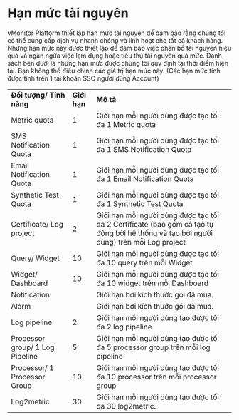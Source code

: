 # Hạn mức tài nguyên

vMonitor Platform thiết lập hạn mức tài nguyên để đảm bảo rằng chúng tôi có thể cung cấp dịch vụ nhanh chóng và linh hoạt cho tất cả khách hàng. Những hạn mức này được thiết lập để đảm bảo việc phân bổ tài nguyên hiệu quả và ngăn ngừa việc lạm dụng hoặc tiêu thụ tài nguyên quá mức. Danh sách bên dưới là những hạn mức được chúng tôi quy định tại thời điểm hiện tại. Bạn không thể điều chỉnh các giá trị hạn mức này. (Các hạn mức tính được tính trên 1 tài khoản SSO người dùng Account)

|  |  |  |
| --- | --- | --- |
| **Đối tượng/ Tính năng** | **Giới hạn** | **Mô tả** |
| Metric quota | 1 | Giới hạn mỗi người dùng được tạo tối đa 1 Metric quota |
| SMS Notification Quota | 1 | Giới hạn mỗi người dùng được tạo tối đa 1 SMS Notification Quota |
| Email Notification Quota | 1 | Giới hạn mỗi người dùng được tạo tối đa 1 Email Notification Quota |
| Synthetic Test Quota | 1 | Giới hạn mỗi người dùng được tạo tối đa 1 Synthetic Test Quota |
| Certificate/ Log project | 2 | Giới hạn mỗi người dùng được tạo tối đa 2 Certificate (bao gồm cả tạo tự động bời hệ thống và tạo bởi người dùng) trên mỗi Log project |
| Query/ Widget | 10 | Giới hạn mỗi người dùng được tạo tối đa 10 query trên mỗi Widget |
| Widget/ Dashboard | 10 | Giới hạn mỗi người dùng được tạo tối đa 10 widget trên mỗi Dashboard |
| Notification |  | Giới hạn bởi kích thước gói đã mua. |
| Alarm |  | Giới hạn bởi kích thước gói đã mua. |
| Log pipeline | 2 | Giới hạn mỗi người dùng tạo được tối đa 2 log pipeline |
| Processor group/ 1 Log Pipeline | 5 | Giới hạn mỗi người dùng tạo được tối đa 5 processor group trên mỗi log pipeline |
| Processor/ 1 Processor Group | 10 | Giới hạn mỗi người dùng tạo được tối đa 10 processor trên mỗi processor group |
| Log2metric | 30 | Giới hạn mỗi người dùng tạo được tối đa 30 log2metric. |
